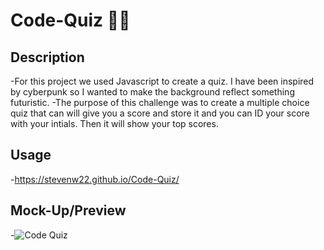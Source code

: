# Code-Quiz 🦾🌆

## Description

-For this project we used Javascript to create a quiz. I have been inspired by cyberpunk so I wanted to make the background reflect something futuristic.
-The purpose of this challenge was to create a multiple choice quiz that can will give you a score and store it and you can ID your score with your intials. Then it will show your top scores.

## Usage

-https://stevenw22.github.io/Code-Quiz/

## Mock-Up/Preview

-![Code Quiz](https://user-images.githubusercontent.com/112358173/195469273-a82251d4-c7eb-4b44-9121-789052a36d2e.png)
